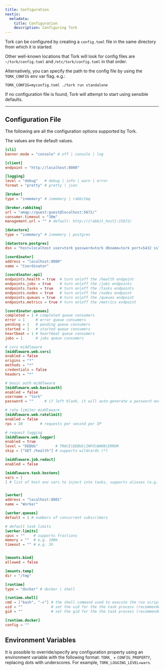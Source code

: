 ```yaml
---
title: Configuration
nextjs:
  metadata:
    title: Configuration
    description: Configuring Tork
---
```


Tork can be configured by creating a `config.toml` file in the same directory from which it is started.

Other well-known locations that Tork will look for config files are `~/tork/config.toml` and `/etc/tork/config.toml` in that order.

Alternatively, you can specify the path to the config file by using the `TORK_CONFIG` env var flag. e.g.:

```shell
TORK_CONFIG=myconfig.toml ./tork run standalone
```

If no configuration file is found, Tork will attempt to start using sensible defaults.

---

## Configuration File

The following are all the configuration options supported by Tork.

The values are the default values.

```toml
[cli]
banner.mode = "console" # off | console | log

[client]
endpoint = "http://localhost:8000"

[logging]
level = "debug"   # debug | info | warn | error
format = "pretty" # pretty | json

[broker]
type = "inmemory" # inmemory | rabbitmq

[broker.rabbitmq]
url = "amqp://guest:guest@localhost:5672/"
consumer.timeout = "30m"
management.url = "" # default: http://{rabbit_host}:15672/

[datastore]
type = "inmemory" # inmemory | postgres

[datastore.postgres]
dsn = "host=localhost user=tork password=tork dbname=tork port=5432 sslmode=disable"

[coordinator]
address = "localhost:8000"
name = "Coordinator"

[coordinator.api]
endpoints.health = true  # turn on|off the /health endpoint
endpoints.jobs = true    # turn on|off the /jobs endpoints
endpoints.tasks = true   # turn on|off the /tasks endpoints
endpoints.nodes = true   # turn on|off the /nodes endpoint
endpoints.queues = true  # turn on|off the /queues endpoint
endpoints.metrics = true # turn on|off the /metrics endpoint

[coordinator.queues]
completed = 1 # completed queue consumers
error = 1     # error queue consumers
pending = 1   # pending queue consumers
started = 1   # started queue consumers
heartbeat = 1 # heartbeat queue consumers
jobs = 1      # jobs queue consumers

# cors middleware
[middleware.web.cors]
enabled = false
origins = "*"
methods = "*"
credentials = false
headers = "*"

# basic auth middleware
[middleware.web.basicauth]
enabled = false
username = "tork"
password = ""     # if left blank, it will auto-generate a password and print it to the logs on startup

# rate limiter middleware
[middleware.web.ratelimit]
enabled = false
rps = 20        # requests per second per IP

# request logging
[middleware.web.logger]
enabled = true
level = "DEBUG"        # TRACE|DEBUG|INFO|WARN|ERROR
skip = ["GET /health"] # supports wildcards (*)

[middleware.job.redact]
enabled = false

[middleware.task.hostenv]
vars = [
] # list of host env vars to inject into tasks, supports aliases (e.g. SOME_HOST_VAR:OTHER_VAR)


[worker]
address = "localhost:8001"
name = "Worker"

[worker.queues]
default = 1 # numbers of concurrent subscribers

# default task limits
[worker.limits]
cpus = ""    # supports fractions
memory = ""  # e.g. 100m
timeout = "" # e.g. 3h


[mounts.bind]
allowed = false

[mounts.temp]
dir = "/tmp"

[runtime]
type = "docker" # docker | shell

[runtime.shell]
cmd = ["bash", "-c"] # the shell command used to execute the run script
uid = ""             # set the uid for the the task process (recommended)
gid = ""             # set the gid for the the task process (recommended)

[runtime.docker]
config = ""
```

## Environment Variables

It is possible to override/specify any configuration property using an environment variable with the following format: `TORK_` + `CONFIG_PROPERTY`, replacing dots with underscores. For example, `TORK_LOGGING_LEVEL=warn`.
